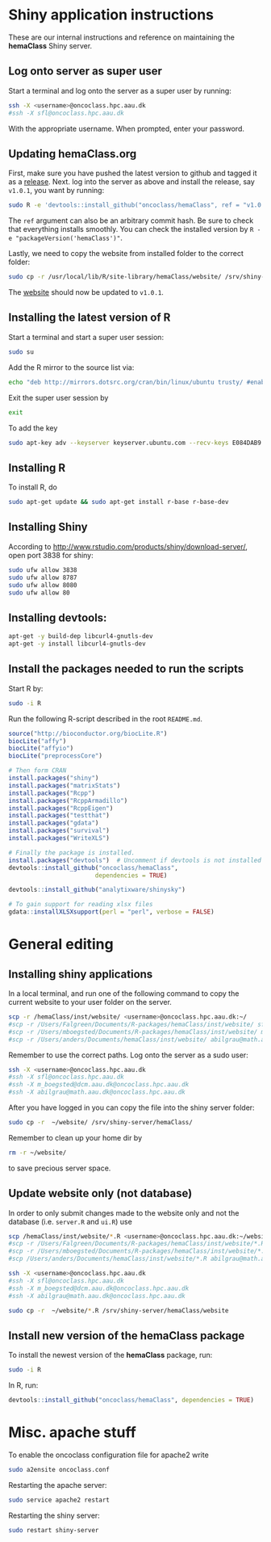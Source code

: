 # Shiny application instructions
These are our internal instructions and reference on maintaining the **hemaClass** Shiny server.


## Log onto server as super user
Start a terminal and log onto the server as a super user by running:
```sh
ssh -X <username>@oncoclass.hpc.aau.dk
#ssh -X sfl@oncoclass.hpc.aau.dk
```
With the appropriate username.
When prompted, enter your password.


## Updating hemaClass.org
First, make sure you have pushed the latest version to github and tagged it as a 
[release](https://github.com/oncoclass/hemaClass/releases).
Next. log into the server as above and install the release, say `v1.0.1`, you want by running:
```sh
sudo R -e 'devtools::install_github("oncoclass/hemaClass", ref = "v1.0.1")'
```
The `ref` argument can also be an arbitrary commit hash.
Be sure to check that everything installs smoothly.
You can check the installed version by `R -e "packageVersion('hemaClass')"`.

Lastly, we need to copy the website from installed folder to the correct folder:
```sh
sudo cp -r /usr/local/lib/R/site-library/hemaClass/website/ /srv/shiny-server/hemaClass/
```
The [website](http://hemaclass.org) should now be updated to `v1.0.1`.



## Installing the latest version of R
Start a terminal and start a super user session:
```sh
sudo su 
```

Add the R mirror to the source list via:
```sh
echo "deb http://mirrors.dotsrc.org/cran/bin/linux/ubuntu trusty/ #enabled-manually" >> /etc/apt/sources.list
```
Exit the super user session by
```sh
exit
```
To add the key
```sh
sudo apt-key adv --keyserver keyserver.ubuntu.com --recv-keys E084DAB9
```


## Installing R
To install R, do
```sh
sudo apt-get update && sudo apt-get install r-base r-base-dev
```
## Installing Shiny 
According to http://www.rstudio.com/products/shiny/download-server/,
open port 3838 for shiny:
```sh
sudo ufw allow 3838
sudo ufw allow 8787
sudo ufw allow 8080
sudo ufw allow 80
```

## Installing devtools:
```sh
apt-get -y build-dep libcurl4-gnutls-dev
apt-get -y install libcurl4-gnutls-dev
```

## Install the packages needed to run the scripts
Start R by:
```sh
sudo -i R
```
Run the following R-script described in the root `README.md`.
```R
source("http://bioconductor.org/biocLite.R")
biocLite("affy")
biocLite("affyio")
biocLite("preprocessCore")

# Then form CRAN
install.packages("shiny")
install.packages("matrixStats")
install.packages("Rcpp")
install.packages("RcppArmadillo")
install.packages("RcppEigen")
install.packages("testthat")
install.packages("gdata")
install.packages("survival")
install.packages("WriteXLS")

# Finally the package is installed.
install.packages("devtools")  # Uncomment if devtools is not installed
devtools::install_github("oncoclass/hemaClass", 
                        dependencies = TRUE)

devtools::install_github("analytixware/shinysky")

# To gain support for reading xlsx files
gdata::installXLSXsupport(perl = "perl", verbose = FALSE)
```


# General editing

## Installing shiny applications

In a local terminal, and run one of the following command to copy the current website to your user folder on the server.
```sh
scp -r /hemaClass/inst/website/ <username>@oncoclass.hpc.aau.dk:~/
#scp -r /Users/Falgreen/Documents/R-packages/hemaClass/inst/website/ sfl@oncoclass.hpc.aau.dk:~/
#scp -r /Users/mboegsted/Documents/R-packages/hemaClass/inst/website/ m_boegsted@dcm.aau.dk@oncoclass.hpc.aau.dk:~/
#scp -r /Users/anders/Documents/hemaClass/inst/website/ abilgrau@math.aau.dk@oncoclass.hpc.aau.dk:~/
```
Remember to use the correct paths. Log onto the server as a sudo user:
```sh
ssh -X <username>@oncoclass.hpc.aau.dk
#ssh -X sfl@oncoclass.hpc.aau.dk
#ssh -X m_boegsted@dcm.aau.dk@oncoclass.hpc.aau.dk
#ssh -X abilgrau@math.aau.dk@oncoclass.hpc.aau.dk
```
After you have logged in you can copy the file into the shiny server folder:
```sh
sudo cp -r  ~/website/ /srv/shiny-server/hemaClass/
```
Remember to clean up your home dir by
```sh
rm -r ~/website/
```
to save precious server space.

## Update website only (not database)
In order to only submit changes made to the website only and not the database (i.e. `server.R` and `ui.R`) use
```sh
scp /hemaClass/inst/website/*.R <username>@oncoclass.hpc.aau.dk:~/website/
#scp -r /Users/Falgreen/Documents/R-packages/hemaClass/inst/website/*.R sfl@oncoclass.hpc.aau.dk:~/website/
#scp -r /Users/mboegsted/Documents/R-packages/hemaClass/inst/website/*.R m_boegsted@dcm.aau.dk@oncoclass.hpc.aau.dk:~/website/
#scp /Users/anders/Documents/hemaClass/inst/website/*.R abilgrau@math.aau.dk@oncoclass.hpc.aau.dk:~/website/

ssh -X <username>@oncoclass.hpc.aau.dk
#ssh -X sfl@oncoclass.hpc.aau.dk
#ssh -X m_boegsted@dcm.aau.dk@oncoclass.hpc.aau.dk
#ssh -X abilgrau@math.aau.dk@oncoclass.hpc.aau.dk

sudo cp -r  ~/website/*.R /srv/shiny-server/hemaClass/website
```

## Install new version of the **hemaClass** package
To install the newest version of the **hemaClass** package, run:
```sh
sudo -i R
```
In R, run:
```R
devtools::install_github("oncoclass/hemaClass", dependencies = TRUE)
```

# Misc. apache stuff
To enable the oncoclass configuration file for apache2 write
```sh
sudo a2ensite oncoclass.conf
```
Restarting the apache server:
```sh
sudo service apache2 restart
```
Restarting the shiny server:
```sh
sudo restart shiny-server
```
